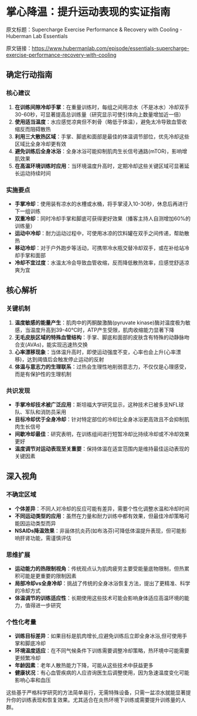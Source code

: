 # 掌心降温：提升运动表现的实证指南

原文标题：Supercharge Exercise Performance & Recovery with Cooling - Huberman Lab Essentials

原文链接：https://www.hubermanlab.com/episode/essentials-supercharge-exercise-performance-recovery-with-cooling

<YouTube videoId="5--yogtN6oM" />

## 确定行动指南

### 核心建议
1. **在训练间隙冷却手掌**：在重量训练时，每组之间用凉水（不是冰水）冷却双手30-60秒，可显著提高总训练量（研究显示可使引体向上数量增加近一倍）
2. **使用适当温度**：水应感觉凉爽但不刺骨（略低于体温），避免太冷导致血管收缩反而阻碍散热
3. **利用三大散热区域**：手掌、脚底和面部是最佳的体温调节部位，优先冷却这些区域比全身冷却更有效
4. **避免训练后全身冰浴**：全身冰浴可能抑制肌肉生长信号通路(mTOR)，影响增肌效果
5. **在高温环境训练时应用**：当环境温度升高时，定期冷却这些关键区域可显著延长运动持续时间

### 实施要点
- **手掌冷却**：使用装有凉水的水槽或水桶，将手掌浸入10-30秒，休息后再进行下一组训练
- **双重冷却**：同时冷却手掌和脚底可获得更好效果（播客主持人自测增加60%的训练量）
- **运动中冷却**：耐力运动过程中，可使用冰凉的饮料罐在双手之间传递，帮助散热
- **移动冷却**：对于户外跑步等活动，可携带冷水瓶交替冷却双手，或在补给站冷却手掌和面部
- **冷却不宜过度**：水温太冷会导致血管收缩，反而降低散热效率，应感觉舒适凉爽为宜

## 核心解析

### 关键机制
1. **温度敏感的能量产生**：肌肉中的丙酮酸激酶(pyruvate kinase)酶对温度极为敏感，当温度升高到39-40°C时，ATP产生受限，肌肉收缩能力显著下降
2. **无毛皮肤区域的特殊血管结构**：手掌、脚底和面部的皮肤含有特殊的动静脉吻合支(AVAs)，能实现迅速热交换
3. **心率漂移现象**：当体温升高时，即使运动强度不变，心率也会上升(心率漂移)，达到阈值后会触发停止运动的反射
4. **体温与意志力的生理联系**：过热会生理性地削弱意志力，不仅仅是心理感受，而是有保护性的生理机制

### 共识发现
- **手掌冷却技术被广泛应用**：斯坦福大学研究显示，这种技术已被多支NFL球队、军队和消防员采用
- **目标冷却优于全身冷却**：针对特定部位的冷却比全身冰浴更高效且不会抑制肌肉生长信号
- **间歇冷却最佳**：研究表明，在训练组间进行短暂冷却比持续冷却或不冷却效果更好
- **温度调节对运动表现至关重要**：保持体温在适宜范围内是维持最佳运动表现的关键因素

## 深入视角

### 不确定区域
- **个体差异**：不同人对冷却的反应可能有差异，需要个性化调整水温和冷却时间
- **不同运动类型的应用**：虽然在力量和耐力训练中都有效果，但最佳冷却策略可能因运动类型而异
- **NSAIDs降温效果**：非甾体抗炎药(如布洛芬)可降低体温提升表现，但可能影响肝肾功能，需谨慎评估

### 思维扩展
- **运动能力的热限制视角**：传统观点认为肌肉疲劳主要受能量底物限制，但热累积可能是更重要的限制因素
- **局部冷却vs全身冷却**：挑战了传统的全身冰浴恢复方法，提出了更精准、科学的冷却方式
- **体温调节的训练适应性**：长期使用这些技术可能会影响身体适应高温环境的能力，值得进一步研究

### 个性化考量
- **训练目标差异**：如果目标是肌肉增长,应避免训练后立即全身冰浴,但可使用手掌和脚底冷却
- **环境温度适应**：在不同气候条件下训练需要调整冷却策略，热环境中可能需要更频繁冷却
- **年龄因素**：老年人散热能力下降，可能从这些技术中获益更多
- **健康状况**：有心血管疾病的人应咨询医生后调整使用，因为急速温度变化可能影响心率和血压

这些基于严格科学研究的方法简单易行，无需特殊设备，只需一盆凉水就能显著提升你的训练表现和恢复效果。尤其适合在炎热环境下训练或需要提升训练量的人群。
